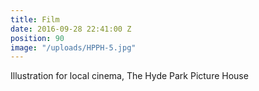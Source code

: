 ```yaml
---
title: Film
date: 2016-09-28 22:41:00 Z
position: 90
image: "/uploads/HPPH-5.jpg"
---
```


Illustration for local cinema, The Hyde Park Picture House